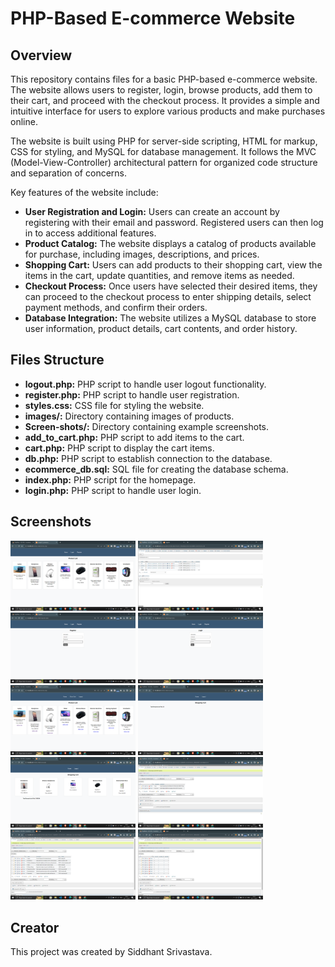 # PHP-Based E-commerce Website

## Overview
This repository contains files for a basic PHP-based e-commerce website. The website allows users to register, login, browse products, add them to their cart, and proceed with the checkout process. It provides a simple and intuitive interface for users to explore various products and make purchases online.

The website is built using PHP for server-side scripting, HTML for markup, CSS for styling, and MySQL for database management. It follows the MVC (Model-View-Controller) architectural pattern for organized code structure and separation of concerns.

Key features of the website include:
- **User Registration and Login:** Users can create an account by registering with their email and password. Registered users can then log in to access additional features.
- **Product Catalog:** The website displays a catalog of products available for purchase, including images, descriptions, and prices.
- **Shopping Cart:** Users can add products to their shopping cart, view the items in the cart, update quantities, and remove items as needed.
- **Checkout Process:** Once users have selected their desired items, they can proceed to the checkout process to enter shipping details, select payment methods, and confirm their orders.
- **Database Integration:** The website utilizes a MySQL database to store user information, product details, cart contents, and order history.

## Files Structure
- **logout.php:** PHP script to handle user logout functionality.
- **register.php:** PHP script to handle user registration.
- **styles.css:** CSS file for styling the website.
- **images/:** Directory containing images of products.
- **Screen-shots/:** Directory containing example screenshots.
- **add_to_cart.php:** PHP script to add items to the cart.
- **cart.php:** PHP script to display the cart items.
- **db.php:** PHP script to establish connection to the database.
- **ecommerce_db.sql:** SQL file for creating the database schema.
- **index.php:** PHP script for the homepage.
- **login.php:** PHP script to handle user login.

## Screenshots
<img src="/Screen-shots/Screenshot%20(44).png" alt="Screenshot 1" width="200">
<img src="/Screen-shots/Screenshot%20(45).png" alt="Screenshot 2" width="200">
<img src="/Screen-shots/Screenshot%20(46).png" alt="Screenshot 3" width="200">
<img src="/Screen-shots/Screenshot%20(47).png" alt="Screenshot 4" width="200">
<img src="/Screen-shots/Screenshot%20(48).png" alt="Screenshot 5" width="200">
<img src="/Screen-shots/Screenshot%20(50).png" alt="Screenshot 6" width="200">
<img src="/Screen-shots/Screenshot%20(51).png" alt="Screenshot 7" width="200">
<img src="/Screen-shots/Screenshot%20(52).png" alt="Screenshot 8" width="200">
<img src="/Screen-shots/Screenshot%20(53).png" alt="Screenshot 9" width="200">
<img src="/Screen-shots/Screenshot%20(54).png" alt="Screenshot 10" width="200">


## Creator
This project was created by Siddhant Srivastava.
